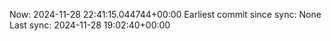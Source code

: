 Now: 2024-11-28 22:41:15.044744+00:00 Earliest commit since sync: None Last sync: 2024-11-28 19:02:40+00:00
